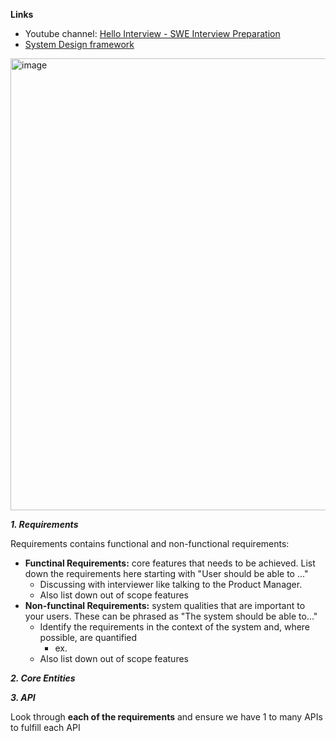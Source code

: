 **Links**
- Youtube channel: [Hello Interview - SWE Interview Preparation]([https://www.youtube.com/watch?v=lsKU38RKQSo](https://www.youtube.com/@hello_interview))
- [System Design framework](https://www.hellointerview.com/learn/system-design/in-a-hurry/delivery)
<img width="723" alt="image" src="https://github.com/user-attachments/assets/1006f6aa-3932-4246-a562-99c6b5be79c4">


***1. Requirements***

Requirements contains functional and non-functional requirements:
- **Functinal Requirements:** core features that needs to be achieved. List down the requirements here starting with "User should be able to ..."
  - Discussing with interviewer like talking to the Product Manager.
  - Also list down out of scope features
- **Non-functinal Requirements:** system qualities that are important to your users. These can be phrased as "The system should be able to..."
  - Identify the requirements in the context of the system and, where possible, are quantified
    - ex.
  - Also list down out of scope features
 
***2. Core Entities***



***3. API***

Look through **each of the requirements** and ensure we have 1 to many APIs to fulfill each API

